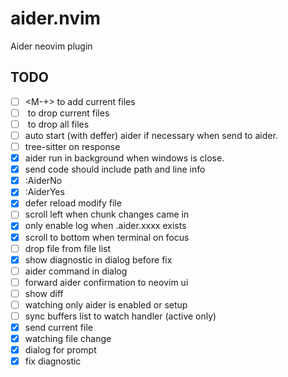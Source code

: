 # aider.nvim

Aider neovim plugin

## TODO

- [ ] <M-+> to add current files
- [ ] <M--> to drop current files
- [ ] <M-d> to drop all files
- [ ] auto start (with deffer) aider if necessary when send to aider.
- [ ] tree-sitter on response
- [x] aider run in background when windows is close.
- [x] send code should include path and line info
- [x] :AiderNo
- [x] :AiderYes
- [x] defer reload modify file
- [ ] scroll left when chunk changes came in
- [x] only enable log when .aider.xxxx exists
- [x] scroll to bottom when terminal on focus
- [ ] drop file from file list
- [x] show diagnostic in dialog before fix
- [ ] aider command in dialog
- [ ] forward aider confirmation to neovim ui
- [ ] show diff
- [ ] watching only aider is enabled or setup
- [ ] sync buffers list to watch handler (active only)
- [x] send current file
- [x] watching file change
- [x] dialog for prompt
- [x] fix diagnostic
